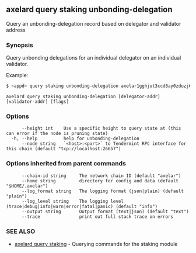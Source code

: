 ## axelard query staking unbonding-delegation

Query an unbonding-delegation record based on delegator and validator address

### Synopsis

Query unbonding delegations for an individual delegator on an individual validator.

Example:

```bash
$ <appd> query staking unbonding-delegation axelar1gghjut3ccd8ay0zduzj64hwre2fxs9ld75ru9p axelarvaloper1gghjut3ccd8ay0zduzj64hwre2fxs9ldmqhffj
```

```
axelard query staking unbonding-delegation [delegator-addr] [validator-addr] [flags]
```

### Options

```
      --height int    Use a specific height to query state at (this can error if the node is pruning state)
  -h, --help          help for unbonding-delegation
      --node string   `<host>:<port>` to Tendermint RPC interface for this chain (default "tcp://localhost:26657")
```

### Options inherited from parent commands

```
      --chain-id string     The network chain ID (default "axelar")
      --home string         directory for config and data (default "$HOME/.axelar")
      --log_format string   The logging format (json|plain) (default "plain")
      --log_level string    The logging level (trace|debug|info|warn|error|fatal|panic) (default "info")
      --output string       Output format (text|json) (default "text")
      --trace               print out full stack trace on errors
```

### SEE ALSO

- [axelard query staking](/cli-docs/v0_31_0/axelard_query_staking) - Querying commands for the staking module
